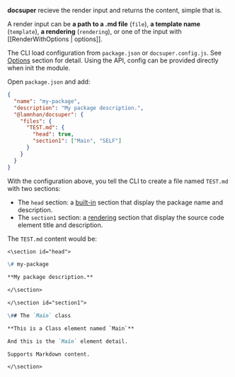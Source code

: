 **docsuper** recieve the render input and returns the content, simple that is.

A render input can be **a path to a .md file** (`file`), **a template name** (`template`), **a rendering** (`rendering`), or one of the input with [[RenderWithOptions | options]].

The CLI load configuration from `package.json` or `docsuper.config.js`. See [Options](#options) section for detail. Using the API, config can be provided directly when init the module.

Open `package.json` and add:

```json
{
  "name": "my-package",
  "description": "My package description.",
  "@lamnhan/docsuper": {
    "files": {
      "TEST.md": {
        "head": true,
        "section1": ["Main", "SELF"]
      }
    }
  }
}
```

With the configuration above, you tell the CLI to create a file named `TEST.md` with two sections:

- The `head` section: a [built-in](#renderer) section that display the package name and description.
- The `section1` section: a [rendering](#rendering-input) section that display the source code element title and description.

The `TEST.md` content would be:

```md
<\section id="head">

\# my-package

**My package description.**

</\section>

</\section id="section1">

\## The `Main` class

**This is a Class element named `Main`**

And this is the `Main` element detail.

Supports Markdown content.

</\section>
```
